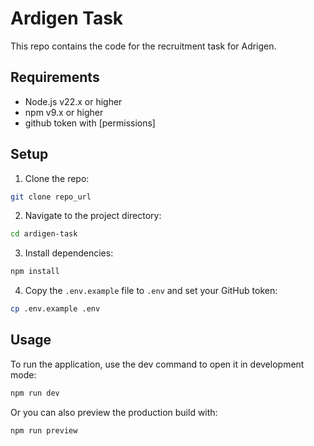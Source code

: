 # Ardigen Task

This repo contains the code for the recruitment task for Adrigen.

## Requirements

- Node.js v22.x or higher
- npm v9.x or higher
- github token with [permissions]

## Setup
1. Clone the repo:

```bash
git clone repo_url
```
2. Navigate to the project directory:

```bash
cd ardigen-task
```

3. Install dependencies:

```bash
npm install
```

4. Copy the `.env.example` file to `.env` and set your GitHub token:

```bash
cp .env.example .env
```


## Usage

To run the application, use the dev command to open it in development mode:

```bash
npm run dev
```

Or you can also preview the production build with:

```bash
npm run preview
```
